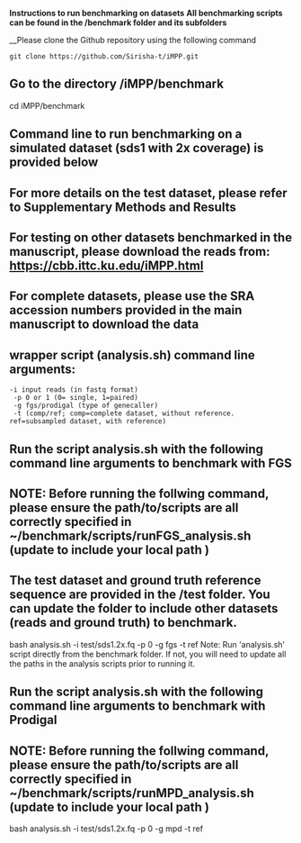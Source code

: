 __Instructions to run benchmarking on datasets__
__All benchmarking scripts can be found in the /benchmark folder and its subfolders__

__Please clone the Github repository using the following command
```
git clone https://github.com/Sirisha-t/iMPP.git
```
## Go to the directory /iMPP/benchmark
cd iMPP/benchmark

## Command line to run benchmarking on a simulated dataset (sds1 with 2x coverage) is provided below 
## For more details on the test dataset, please refer to Supplementary Methods and Results

## For testing on other datasets benchmarked in the manuscript, please download the reads from: https://cbb.ittc.ku.edu/iMPP.html

## For complete datasets, please use the SRA accession numbers provided in the main manuscript to download the data

## wrapper script (analysis.sh) command line arguments:
    -i input reads (in fastq format)
     -p 0 or 1 (0= single, 1=paired)
     -g fgs/prodigal (type of genecaller)
     -t (comp/ref; comp=complete dataset, without reference. ref=subsampled dataset, with reference)
   
## Run the script analysis.sh with the following command line arguments to benchmark with FGS
## NOTE: Before running the follwing command, please ensure the path/to/scripts are all correctly specified in ~/benchmark/scripts/runFGS_analysis.sh (update to include your local path )

## The test dataset and ground truth reference sequence are provided in the /test folder. You can update the folder to include other datasets (reads and ground truth) to benchmark. 

bash analysis.sh -i test/sds1.2x.fq -p 0 -g fgs -t ref
Note: Run 'analysis.sh' script directly from the benchmark folder. If not, you will need to update all the paths in the analysis scripts prior to running it. 

## Run the script analysis.sh with the following command line arguments to benchmark with Prodigal
## NOTE: Before running the follwing command, please ensure the path/to/scripts are all correctly specified in ~/benchmark/scripts/runMPD_analysis.sh (update to include your local path )
bash analysis.sh -i test/sds1.2x.fq -p 0 -g mpd -t ref




